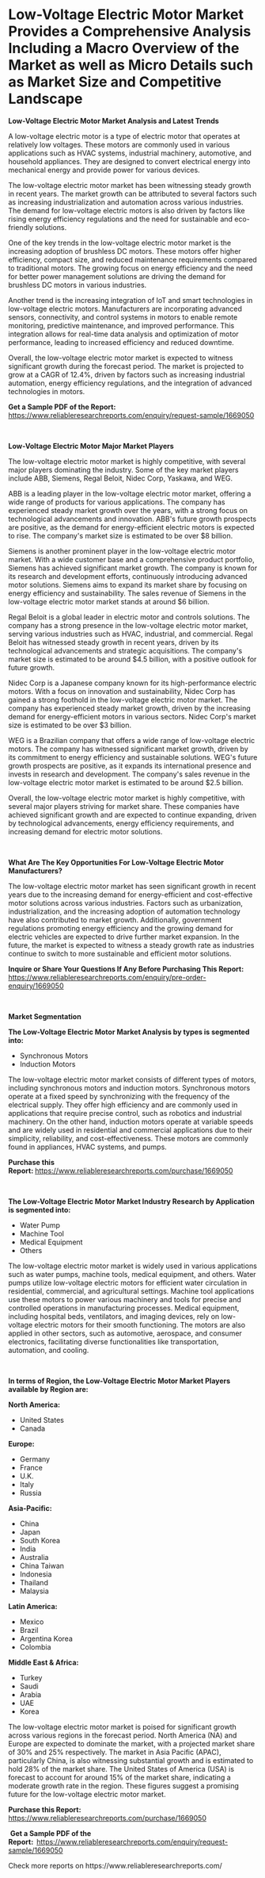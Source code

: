 <p><h1>Low-Voltage Electric Motor Market Provides a Comprehensive Analysis Including a Macro Overview of the Market as well as Micro Details such as Market Size and Competitive Landscape</h1></p><p><strong>Low-Voltage Electric Motor Market Analysis and Latest Trends</strong></p>
<p><p>A low-voltage electric motor is a type of electric motor that operates at relatively low voltages. These motors are commonly used in various applications such as HVAC systems, industrial machinery, automotive, and household appliances. They are designed to convert electrical energy into mechanical energy and provide power for various devices.</p><p>The low-voltage electric motor market has been witnessing steady growth in recent years. The market growth can be attributed to several factors such as increasing industrialization and automation across various industries. The demand for low-voltage electric motors is also driven by factors like rising energy efficiency regulations and the need for sustainable and eco-friendly solutions.</p><p>One of the key trends in the low-voltage electric motor market is the increasing adoption of brushless DC motors. These motors offer higher efficiency, compact size, and reduced maintenance requirements compared to traditional motors. The growing focus on energy efficiency and the need for better power management solutions are driving the demand for brushless DC motors in various industries.</p><p>Another trend is the increasing integration of IoT and smart technologies in low-voltage electric motors. Manufacturers are incorporating advanced sensors, connectivity, and control systems in motors to enable remote monitoring, predictive maintenance, and improved performance. This integration allows for real-time data analysis and optimization of motor performance, leading to increased efficiency and reduced downtime.</p><p>Overall, the low-voltage electric motor market is expected to witness significant growth during the forecast period. The market is projected to grow at a CAGR of 12.4%, driven by factors such as increasing industrial automation, energy efficiency regulations, and the integration of advanced technologies in motors.</p></p>
<p><strong>Get a Sample PDF of the Report:&nbsp;</strong> <a href="https://www.reliableresearchreports.com/enquiry/request-sample/1669050">https://www.reliableresearchreports.com/enquiry/request-sample/1669050</a></p>
<p>&nbsp;</p>
<p><strong>Low-Voltage Electric Motor Major Market Players</strong></p>
<p><p>The low-voltage electric motor market is highly competitive, with several major players dominating the industry. Some of the key market players include ABB, Siemens, Regal Beloit, Nidec Corp, Yaskawa, and WEG.</p><p>ABB is a leading player in the low-voltage electric motor market, offering a wide range of products for various applications. The company has experienced steady market growth over the years, with a strong focus on technological advancements and innovation. ABB's future growth prospects are positive, as the demand for energy-efficient electric motors is expected to rise. The company's market size is estimated to be over $8 billion.</p><p>Siemens is another prominent player in the low-voltage electric motor market. With a wide customer base and a comprehensive product portfolio, Siemens has achieved significant market growth. The company is known for its research and development efforts, continuously introducing advanced motor solutions. Siemens aims to expand its market share by focusing on energy efficiency and sustainability. The sales revenue of Siemens in the low-voltage electric motor market stands at around $6 billion.</p><p>Regal Beloit is a global leader in electric motor and controls solutions. The company has a strong presence in the low-voltage electric motor market, serving various industries such as HVAC, industrial, and commercial. Regal Beloit has witnessed steady growth in recent years, driven by its technological advancements and strategic acquisitions. The company's market size is estimated to be around $4.5 billion, with a positive outlook for future growth.</p><p>Nidec Corp is a Japanese company known for its high-performance electric motors. With a focus on innovation and sustainability, Nidec Corp has gained a strong foothold in the low-voltage electric motor market. The company has experienced steady market growth, driven by the increasing demand for energy-efficient motors in various sectors. Nidec Corp's market size is estimated to be over $3 billion.</p><p>WEG is a Brazilian company that offers a wide range of low-voltage electric motors. The company has witnessed significant market growth, driven by its commitment to energy efficiency and sustainable solutions. WEG's future growth prospects are positive, as it expands its international presence and invests in research and development. The company's sales revenue in the low-voltage electric motor market is estimated to be around $2.5 billion.</p><p>Overall, the low-voltage electric motor market is highly competitive, with several major players striving for market share. These companies have achieved significant growth and are expected to continue expanding, driven by technological advancements, energy efficiency requirements, and increasing demand for electric motor solutions.</p></p>
<p>&nbsp;</p>
<p><strong>What Are The Key Opportunities For Low-Voltage Electric Motor Manufacturers?</strong></p>
<p><p>The low-voltage electric motor market has seen significant growth in recent years due to the increasing demand for energy-efficient and cost-effective motor solutions across various industries. Factors such as urbanization, industrialization, and the increasing adoption of automation technology have also contributed to market growth. Additionally, government regulations promoting energy efficiency and the growing demand for electric vehicles are expected to drive further market expansion. In the future, the market is expected to witness a steady growth rate as industries continue to switch to more sustainable and efficient motor solutions.</p></p>
<p><strong>Inquire or Share Your Questions If Any Before Purchasing This Report:</strong> <a href="https://www.reliableresearchreports.com/enquiry/pre-order-enquiry/1669050">https://www.reliableresearchreports.com/enquiry/pre-order-enquiry/1669050</a></p>
<p>&nbsp;</p>
<p><strong>Market Segmentation</strong></p>
<p><strong>The Low-Voltage Electric Motor Market Analysis by types is segmented into:</strong></p>
<p><ul><li>Synchronous Motors</li><li>Induction Motors</li></ul></p>
<p><p>The low-voltage electric motor market consists of different types of motors, including synchronous motors and induction motors. Synchronous motors operate at a fixed speed by synchronizing with the frequency of the electrical supply. They offer high efficiency and are commonly used in applications that require precise control, such as robotics and industrial machinery. On the other hand, induction motors operate at variable speeds and are widely used in residential and commercial applications due to their simplicity, reliability, and cost-effectiveness. These motors are commonly found in appliances, HVAC systems, and pumps.</p></p>
<p><strong>Purchase this Report:&nbsp;</strong><a href="https://www.reliableresearchreports.com/purchase/1669050">https://www.reliableresearchreports.com/purchase/1669050</a></p>
<p>&nbsp;</p>
<p><strong>The Low-Voltage Electric Motor Market Industry Research by Application is segmented into:</strong></p>
<p><ul><li>Water Pump</li><li>Machine Tool</li><li>Medical Equipment</li><li>Others</li></ul></p>
<p><p>The low-voltage electric motor market is widely used in various applications such as water pumps, machine tools, medical equipment, and others. Water pumps utilize low-voltage electric motors for efficient water circulation in residential, commercial, and agricultural settings. Machine tool applications use these motors to power various machinery and tools for precise and controlled operations in manufacturing processes. Medical equipment, including hospital beds, ventilators, and imaging devices, rely on low-voltage electric motors for their smooth functioning. The motors are also applied in other sectors, such as automotive, aerospace, and consumer electronics, facilitating diverse functionalities like transportation, automation, and cooling.</p></p>
<p>&nbsp;</p>
<p><strong>In terms of Region, the Low-Voltage Electric Motor Market Players available by Region are:</strong></p>
<p>
    <p> <strong> North America: </strong>
        <ul>
            <li>United States</li>
            <li>Canada</li>
        </ul>
        </p> 
    <p> <strong> Europe: </strong>
        <ul>
            <li>Germany</li>
            <li>France</li>
            <li>U.K.</li>
            <li>Italy</li>
            <li>Russia</li>
        </ul>
        </p> 
    <p> <strong> Asia-Pacific: </strong>
        <ul>
            <li>China</li>
            <li>Japan</li>
            <li>South Korea</li>
            <li>India</li>
            <li>Australia</li>
            <li>China Taiwan</li>
            <li>Indonesia</li>
            <li>Thailand</li>
            <li>Malaysia</li>
        </ul>
        </p> 
    <p> <strong> Latin America: </strong>
        <ul>
            <li>Mexico</li>
            <li>Brazil</li>
            <li>Argentina Korea</li>
            <li>Colombia</li>
        </ul>
        </p> 
    <p> <strong> Middle East & Africa: </strong>
        <ul>
            <li>Turkey</li>
            <li>Saudi</li>
            <li>Arabia</li>
            <li>UAE</li>
            <li>Korea</li>
        </ul>
    </p>
    </p>
<p><p>The low-voltage electric motor market is poised for significant growth across various regions in the forecast period. North America (NA) and Europe are expected to dominate the market, with a projected market share of 30% and 25% respectively. The market in Asia Pacific (APAC), particularly China, is also witnessing substantial growth and is estimated to hold 28% of the market share. The United States of America (USA) is forecast to account for around 15% of the market share, indicating a moderate growth rate in the region. These figures suggest a promising future for the low-voltage electric motor market.</p></p>
<p><strong>Purchase this Report: </strong><a href="https://www.reliableresearchreports.com/purchase/1669050">https://www.reliableresearchreports.com/purchase/1669050</a></p>
<p>&nbsp;<strong>Get a Sample PDF of the Report:&nbsp;&nbsp;</strong><a href="https://www.reliableresearchreports.com/enquiry/request-sample/1669050">https://www.reliableresearchreports.com/enquiry/request-sample/1669050</a></p>
<p><strong></strong></p>
<p>Check more reports on https://www.reliableresearchreports.com/</p>